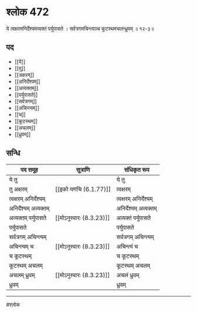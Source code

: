 # श्लोक 472

ये त्वक्षरमनिर्देश्यमव्यक्तं पर्युपासते ।
सर्वत्रगमचिन्त्यञ्च कूटस्थमचलन्ध्रुवम् ॥ १२-३॥


## पद 

- [[ये]]
- [[तु]]
- [[अक्षरम्]]
- [[अनिर्देश्यम्]]
- [[अव्यक्तम्]]
- [[पर्युपासते]]
- [[सर्वत्रगम्]]
- [[अचिन्त्यम्]]
- [[च]]
- [[कूटस्थम्]]
- [[अचलम्]]
- [[ध्रुवम्]]

## सन्धि

| पद समूह | सूत्राणि | संधिकृत रूप |
| ----- | ----- | ----- |
| ये तु |  | ये तु |
| तु अक्षरम् |  [[इको यणचि (6.1.77)]] | त्वक्षरम् |
| त्वक्षरम् अनिर्देश्यम् |  | त्वक्षरम् अनिर्देश्यम् |
| अनिर्देश्यम् अव्यक्तम् |  | अनिर्देश्यम् अव्यक्तम् |
| अव्यक्तम् पर्युपासते |  [[मोऽनुस्वारः (8.3.23)]] | अव्यक्तं पर्युपासते |
| पर्युपासते |  | पर्युपासते |
| सर्वत्रगम् अचिन्त्यम् |  | सर्वत्रगम् अचिन्त्यम् |
| अचिन्त्यम् च |  [[मोऽनुस्वारः (8.3.23)]] | अचिन्त्यं च |
| च कूटस्थम् |  | च कूटस्थम् |
| कूटस्थम् अचलम् |  | कूटस्थम् अचलम् |
| अचलम् ध्रुवम् |  [[मोऽनुस्वारः (8.3.23)]] | अचलं ध्रुवम् |
| ध्रुवम् |  | ध्रुवम् |


---

#श्लोक